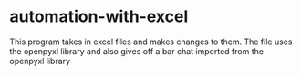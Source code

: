 # automation-with-excel
This program takes in excel files and makes changes to them. The file uses the openpyxl library and also gives off a bar chat imported from the openpyxl library 

